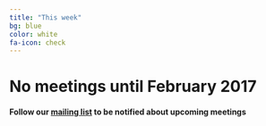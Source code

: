 ```yaml
---
title: "This week"
bg: blue
color: white
fa-icon: check
---
```


# No meetings until February 2017

#### Follow our [mailing list](http://tinyletter.com/research-seminar) to be notified about upcoming meetings